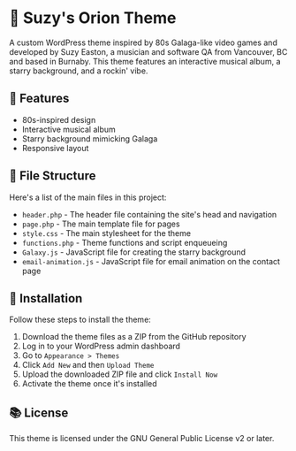 <!DOCTYPE html>
<html>
<head>
  <meta charset="UTF-8">
</head>
<body>
  <h1>🚀 Suzy's Orion Theme</h1>
  <p>A custom WordPress theme inspired by 80s Galaga-like video games and developed by Suzy Easton, a musician and software QA from Vancouver, BC and based in Burnaby. This theme features an interactive musical album, a starry background, and a rockin' vibe.</p>

  <h2>🎸 Features</h2>
  <ul>
    <li>80s-inspired design</li>
    <li>Interactive musical album</li>
    <li>Starry background mimicking Galaga</li>
    <li>Responsive layout</li>
  </ul>

  <h2>📂 File Structure</h2>
  <p>Here's a list of the main files in this project:</p>
  <ul>
    <li><code>header.php</code> - The header file containing the site's head and navigation</li>
    <li><code>page.php</code> - The main template file for pages</li>
    <li><code>style.css</code> - The main stylesheet for the theme</li>
    <li><code>functions.php</code> - Theme functions and script enqueueing</li>
    <li><code>Galaxy.js</code> - JavaScript file for creating the starry background</li>
    <li><code>email-animation.js</code> - JavaScript file for email animation on the contact page</li>
  </ul>

  <h2>🔧 Installation</h2>
  <p>Follow these steps to install the theme:</p>
  <ol>
    <li>Download the theme files as a ZIP from the GitHub repository</li>
    <li>Log in to your WordPress admin dashboard</li>
    <li>Go to <code>Appearance > Themes</code></li>
    <li>Click <code>Add New</code> and then <code>Upload Theme</code></li>
    <li>Upload the downloaded ZIP file and click <code>Install Now</code></li>
    <li>Activate the theme once it's installed</li>
  </ol>

  <h2>📚 License</h2>
  <p>This theme is licensed under the GNU General Public License v2 or later.</p>
</body>
</html>
